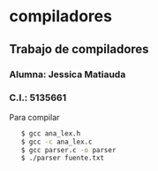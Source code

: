 # compiladores
## Trabajo de compiladores
### Alumna: Jessica Matiauda
### C.I.: 5135661 
 
 Para compilar 
 ```sh
    $ gcc ana_lex.h
    $ gcc -c ana_lex.c 
    $ gcc parser.c -o parser
    $ ./parser fuente.txt
 ```